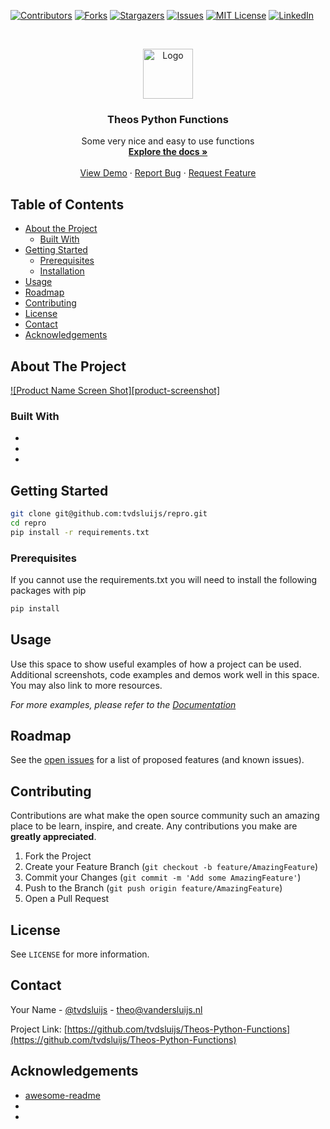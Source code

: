 <!-- PROJECT SHIELDS -->
[![Contributors][contributors-shield]][contributors-url]
[![Forks][forks-shield]][forks-url]
[![Stargazers][stars-shield]][stars-url]
[![Issues][issues-shield]][issues-url]
[![MIT License][license-shield]][license-url]
[![LinkedIn][linkedin-shield]][linkedin-url]

<!-- PROJECT LOGO -->
<br />
<p align="center">
  <a href="https://github.com/tvdsluijs/Theos-Python-Functions">
    <img src="images/logo.png" alt="Logo" width="80" height="80">
  </a>

  <h3 align="center">Theos Python Functions</h3>

  <p align="center">
    Some very nice and easy to use functions
    <br />
    <a href="https://github.com/tvdsluijs/Theos-Python-Functions"><strong>Explore the docs »</strong></a>
    <br />
    <br />
    <a href="https://github.com/tvdsluijs/Theos-Python-Functions">View Demo</a>
    ·
    <a href="https://github.com/tvdsluijs/Theos-Python-Functions/issues">Report Bug</a>
    ·
    <a href="https://github.com/tvdsluijs/Theos-Python-Functions/issues">Request Feature</a>
  </p>
</p>


<!-- TABLE OF CONTENTS -->
## Table of Contents

* [About the Project](#about-the-project)
  * [Built With](#built-with)
* [Getting Started](#getting-started)
  * [Prerequisites](#prerequisites)
  * [Installation](#installation)
* [Usage](#usage)
* [Roadmap](#roadmap)
* [Contributing](#contributing)
* [License](#license)
* [Contact](#contact)
* [Acknowledgements](#acknowledgements)



<!-- ABOUT THE PROJECT -->
## About The Project

[![Product Name Screen Shot][product-screenshot]](https://example.com)




### Built With

* []()
* []()
* []()



<!-- GETTING STARTED -->
## Getting Started

```sh
git clone git@github.com:tvdsluijs/repro.git
cd repro
pip install -r requirements.txt
```

### Prerequisites

If you cannot use the requirements.txt you will need to install the following packages with pip

```sh
pip install

```


<!-- USAGE EXAMPLES -->
## Usage

Use this space to show useful examples of how a project can be used. Additional screenshots, code examples and demos work well in this space. You may also link to more resources.

_For more examples, please refer to the [Documentation](https://example.com)_


<!-- ROADMAP -->
## Roadmap

See the [open issues](https://github.com/tvdsluijs/Theos-Python-Functions/issues) for a list of proposed features (and known issues).


<!-- CONTRIBUTING -->
## Contributing

Contributions are what make the open source community such an amazing place to be learn, inspire, and create. Any contributions you make are **greatly appreciated**.

1. Fork the Project
2. Create your Feature Branch (`git checkout -b feature/AmazingFeature`)
3. Commit your Changes (`git commit -m 'Add some AmazingFeature'`)
4. Push to the Branch (`git push origin feature/AmazingFeature`)
5. Open a Pull Request



<!-- LICENSE -->
## License

See `LICENSE` for more information.



<!-- CONTACT -->
## Contact

Your Name - [@tvdsluijs](https://twitter.com/tvdsluijs) - theo@vandersluijs.nl

Project Link: [https://github.com/tvdsluijs/Theos-Python-Functions](https://github.com/tvdsluijs/Theos-Python-Functions)


<!-- ACKNOWLEDGEMENTS -->
## Acknowledgements

* [awesome-readme](https://github.com/tvdsluijs/Best-README-Template)
* []()
* []()


<!-- MARKDOWN LINKS & IMAGES -->
<!-- https://www.markdownguide.org/basic-syntax/#reference-style-links -->
[contributors-shield]: https://img.shields.io/github/contributors/tvdsluijs/Theos-Python-Functions.svg?style=flat-square
[contributors-url]: https://github.com/tvdsluijs/Theos-Python-Functions/graphs/contributors
[forks-shield]: https://img.shields.io/github/forks/tvdsluijs/Theos-Python-Functions.svg?style=flat-square
[forks-url]: https://github.com/tvdsluijs/Theos-Python-Functions/network/members
[stars-shield]: https://img.shields.io/github/stars/tvdsluijs/Theos-Python-Functions.svg?style=flat-square
[stars-url]: https://github.com/tvdsluijs/Theos-Python-Functions/stargazers
[issues-shield]: https://img.shields.io/github/issues/tvdsluijs/Theos-Python-Functions.svg?style=flat-square
[issues-url]: https://github.com/tvdsluijs/Theos-Python-Functions/issues
[license-shield]: https://img.shields.io/github/license/tvdsluijs/Theos-Python-Functions.svg?style=flat-square
[license-url]: https://github.com/tvdsluijs/Theos-Python-Functions/blob/master/LICENSE.txt
[linkedin-shield]: https://img.shields.io/badge/-LinkedIn-black.svg?style=flat-square&logo=linkedin&colorB=555
[linkedin-url]: https://linkedin.com/in/tvdsluijs
